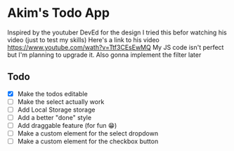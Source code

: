 # Akim's Todo App
Inspired by the youtuber DevEd for the design
I tried this befor watching his video (just to test my skills)
Here's a link to his video
https://www.youtube.com/wath?v=Ttf3CEsEwMQ
My JS code isn't perfect but I'm planning to upgrade it.
Also gonna implement the filter later

## Todo
- [x] Make the todos editable
- [ ] Make the select actually work
- [ ] Add Local Storage storage
- [ ] Add a better "done" style
- [ ] Add draggable feature (for fun 😁)
- [ ] Make a custom element for the select dropdown
- [ ] Make a custom element for the checkbox button
